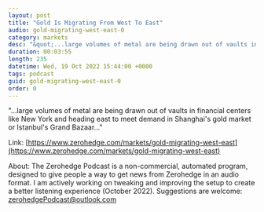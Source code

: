 ```yaml
---
layout: post
title: "Gold Is Migrating From West To East"
audio: gold-migrating-west-east-0
category: markets
desc: "&quot;...large volumes of metal are being drawn out of vaults in financial centers like New York and heading east to meet demand in Shanghai's gold market or Istanbul's Grand Bazaar...&quot;"
duration: 00:03:55
length: 235
datetime: Wed, 19 Oct 2022 15:44:00 +0000
tags: podcast
guid: gold-migrating-west-east-0
order: 0
---
```

&quot;...large volumes of metal are being drawn out of vaults in financial centers like New York and heading east to meet demand in Shanghai's gold market or Istanbul's Grand Bazaar...&quot;

Link: [https://www.zerohedge.com/markets/gold-migrating-west-east](https://www.zerohedge.com/markets/gold-migrating-west-east)

About: The Zerohedge Podcast is a non-commercial, automated program, designed to give people a way to get news from Zerohedge in an audio format.  I am actively working on tweaking and improving the setup to create a better listening experience (October 2022).  Suggestions are welcome: [zerohedgePodcast@outlook.com](mailto:zerohedgePodcast@outlook.com)